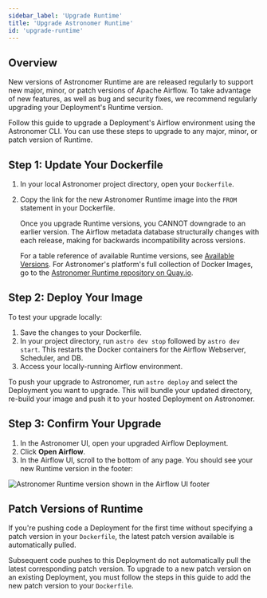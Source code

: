 ```yaml
---
sidebar_label: 'Upgrade Runtime'
title: 'Upgrade Astronomer Runtime'
id: 'upgrade-runtime'
---
```


## Overview

New versions of Astronomer Runtime are are released regularly to support new major, minor, or patch versions of Apache Airflow. To take advantage of new features, as well as bug and security fixes, we recommend regularly upgrading your Deployment's Runtime version.

Follow this guide to upgrade a Deployment's Airflow environment using the Astronomer CLI. You can use these steps to upgrade to any major, minor, or patch version of Runtime.

## Step 1: Update Your Dockerfile

1. In your local Astronomer project directory, open your `Dockerfile`.
2. Copy the link for the new Astronomer Runtime image into the `FROM` statement in your Dockerfile.

    Once you upgrade Runtime versions, you CANNOT downgrade to an earlier version. The Airflow metadata database structurally changes with each release, making for backwards incompatibility across versions.

    For a table reference of available Runtime versions, see [Available Versions](runtime-support-policy#available-versions). For Astronomer's platform's full collection of Docker Images, go to the [Astronomer Runtime repository on Quay.io](https://quay.io/repository/astronomer/astro-runtime?tab=tags).

## Step 2: Deploy Your Image

To test your upgrade locally:

1. Save the changes to your Dockerfile.
2. In your project directory, run `astro dev stop` followed by `astro dev start`. This restarts the Docker containers for the Airflow Webserver, Scheduler, and DB.
3. Access your locally-running Airflow environment.

To push your upgrade to Astronomer, run `astro deploy` and select the Deployment you want to upgrade. This will bundle your updated directory, re-build your image and push it to your hosted Deployment on Astronomer.

## Step 3: Confirm Your Upgrade

1. In the Astronomer UI, open your upgraded Airflow Deployment.
2. Click **Open Airflow**.
3. In the Airflow UI, scroll to the bottom of any page. You should see your new Runtime version in the footer:

<div class="text--center">
  <img src="/img/docs/version-footer.png" alt="Astronomer Runtime version shown in the Airflow UI footer" />
</div>

## Patch Versions of Runtime

If you're pushing code a Deployment for the first time without specifying a patch version in your `Dockerfile`, the latest patch version available is automatically pulled.

Subsequent code pushes to this Deployment do not automatically pull the latest corresponding patch version. To upgrade to a new patch version on an existing Deployment, you must follow the steps in this guide to add the new patch version to your `Dockerfile`.
